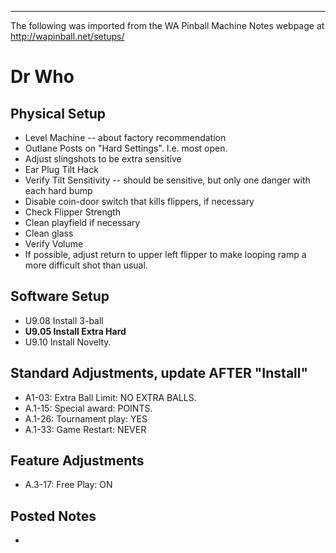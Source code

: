 ***
The following was imported from the WA Pinball Machine Notes webpage at http://wapinball.net/setups/
# Dr Who
## Physical Setup
-   Level Machine -- about factory recommendation
-   Outlane Posts on "Hard Settings". I.e. most open.
-   Adjust slingshots to be extra sensitive
-   Ear Plug Tilt Hack
-   Verify Tilt Sensitivity -- should be sensitive, but only one danger with each hard bump
-   Disable coin-door switch that kills flippers, if necessary
-   Check Flipper Strength
-   Clean playfield if necessary
-   Clean glass
-   Verify Volume
-   If possible, adjust return to upper left flipper to make looping ramp a more difficult shot than usual.
## Software Setup
-   U9.08 Install 3-ball
-   **U9.05 Install Extra Hard**
-   U9.10 Install Novelty.
## Standard Adjustments, update AFTER "Install"
-   A1-03: Extra Ball Limit: NO EXTRA BALLS.
-   A.1-15: Special award: POINTS.
-   A.1-26: Tournament play: YES
-   A.1-33: Game Restart: NEVER
## Feature Adjustments
-   A.3-17: Free Play: ON
## Posted Notes
-   
